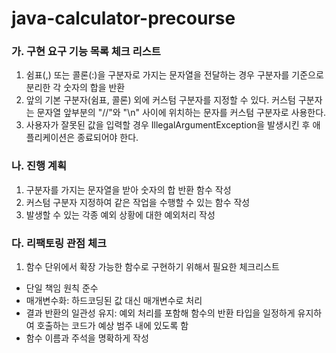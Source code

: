 # java-calculator-precourse


### 가. 구현 요구 기능 목록 체크 리스트
1. 쉼표(,) 또는 콜론(:)을 구분자로 가지는 문자열을 전달하는 경우 구분자를 기준으로 분리한 각 숫자의 합을 반환
2. 앞의 기본 구분자(쉼표, 콜론) 외에 커스텀 구분자를 지정할 수 있다. 커스텀 구분자는 문자열 앞부분의 "//"와 "\n" 사이에 위치하는 문자를 커스텀 구분자로 사용한다.
3. 사용자가 잘못된 값을 입력할 경우 IllegalArgumentException을 발생시킨 후 애플리케이션은 종료되어야 한다.


### 나. 진행 계획
1. 구분자를 가지는 문자열을 받아 숫자의 합 반환 함수 작성
2. 커스텀 구분자 지정하여 같은 작업을 수행할 수 있는 함수 작성
3. 발생할 수 있는 각종 예외 상황에 대한 예외처리 작성


### 다. 리팩토링 관점 체크
1. 함수 단위에서 확장 가능한 함수로 구현하기 위해서 필요한 체크리스트
- 단일 책임 원칙 준수
- 매개변수화: 하드코딩된 값 대신 매개변수로 처리
- 결과 반환의 일관성 유지: 예외 처리를 포함해 함수의 반환 타입을 일정하게 유지하여 호출하는 코드가 예상 범주 내에 있도록 함
- 함수 이름과 주석을 명확하게 작성

